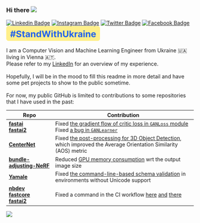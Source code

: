 ### Hi there <img src="https://user-images.githubusercontent.com/42378118/110234147-e3259600-7f4e-11eb-95be-0c4047144dea.gif" width="30">

[![Linkedin Badge](https://img.shields.io/badge/-sirykd-blue?style=flat-square&logo=Linkedin&logoColor=white&link=https://www.linkedin.com/in/sirykd/)](https://www.linkedin.com/in/sirykd)
[![Instagram Badge](https://img.shields.io/badge/-sirykd-D7008A?style=flat-square&logo=Instagram&logoColor=white&link=https://www.instagram.com/sirykd/)](https://www.instagram.com/sirykd)
[![Twitter Badge](https://img.shields.io/badge/-sirykd-1ca0f1?style=flat-square&logo=twitter&logoColor=white&link=https://twitter.com/sirykd)](https://twitter.com/sirykd)
[![Facebook Badge](https://img.shields.io/badge/-sirykd-4267B2?style=flat-square&logo=facebook&logoColor=white&link=https://www.facebook.com/sirykd)](https://www.facebook.com/sirykd)
[![Stand With Ukraine](https://raw.githubusercontent.com/vshymanskyy/StandWithUkraine/main/badges/StandWithUkraine.svg)](https://stand-with-ukraine.pp.ua)


I am a Computer Vision and Machine Learning Engineer from Ukraine 🇺🇦 living in Vienna 🇦🇹.
<br>
Please refer to my [LinkedIn](https://www.linkedin.com/in/sirykd) for an overview of my experience.
<br>
<br>
Hopefully, I will be in the mood to fill this readme in more detail and have some pet projects to show to the public sometime.
<br>
<br>
For now, my public GitHub is limited to contributions to some repositories that I have used in the past:

Repo | Contribution
---- | ------------
**[fastai](https://github.com/fastai/fastai)<br>[fastai2](https://github.com/fastai/fastai2)** | Fixed [the gradient flow of critic loss in `GANLoss` module](https://github.com/fastai/fastai2/pull/252)<br>Fixed [a bug in `GANLearner`](https://github.com/fastai/fastai2/pull/253)
**[CenterNet](https://github.com/xingyizhou/CenterNet)** | Fixed [the post-processing for 3D Object Detection](https://github.com/xingyizhou/CenterNet/pull/629), which improved the Average Orientation Similarity (AOS) metric
**[bundle-adjusting-NeRF](https://github.com/chenhsuanlin/bundle-adjusting-NeRF)** | Reduced [GPU memory consumption](https://github.com/chenhsuanlin/bundle-adjusting-NeRF/pull/41) wrt the output image size
**[Yamale](https://github.com/23andMe/Yamale)** | Fixed [the command-line-based schema validation](https://github.com/23andMe/Yamale/pull/191) in environments without Unicode support
**[nbdev](https://github.com/fastai/nbdev)<br>[fastcore](https://github.com/fastai/fastcore)<br>[fastai2](https://github.com/fastai/fastai2)** | Fixed a command in the CI workflow [here](https://github.com/fastai/nbdev/pull/125) [and](https://github.com/fastai/fastcore/pull/19) [there](https://github.com/fastai/fastai2/pull/254)

<img src="https://user-images.githubusercontent.com/23129117/173206223-b5a5e895-9fd5-4eeb-9728-0f7e0e9d4be4.png" width="50%">
